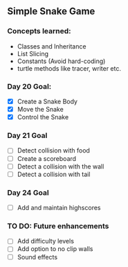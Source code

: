## Simple Snake Game

### Concepts learned:
- Classes and Inheritance
- List Slicing
- Constants (Avoid hard-coding)
- turtle methods like tracer, writer etc. 

### Day 20 Goal:
- [X] Create a Snake Body
- [X] Move the Snake
- [X] Control the Snake

### Day 21 Goal
- [ ] Detect collision with food
- [ ] Create a scoreboard
- [ ] Detect a collision with the wall
- [ ] Detect a collision with tail

### Day 24 Goal
- [ ] Add and maintain highscores

### TO DO: Future enhancements
- [ ] Add difficulty levels
- [ ] Add option to no clip walls
- [ ] Sound effects